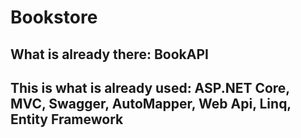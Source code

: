 # Bookstore

## What is already there: BookAPI
## This is what is already used: ASP.NET Core, MVC, Swagger, AutoMapper, Web Api, Linq, Entity Framework